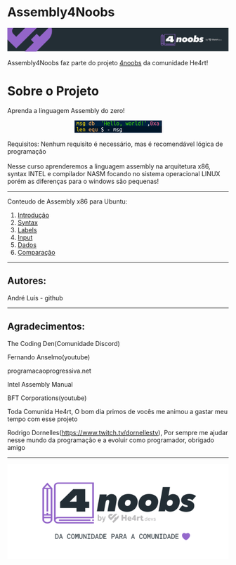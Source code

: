 <h1> Assembly4Noobs </h1>
<p align="center"> <img src="header-4noobs.svg"> </p>

<p> Assembly4Noobs faz parte do projeto <a href="https://github.com/he4rt/4noobs">4noobs</a> da comunidade He4rt!</p>

<h1>Sobre o Projeto</h1>

<p>Aprenda a linguagem Assembly do zero!</p>
<p align = "center"> <img src = "asm_data.png"></p>

<p>Requisitos: Nenhum requisito é necessário, mas é recomendável lógica de programação<br><br>Nesse curso aprenderemos a linguagem assembly na arquitetura x86, syntax INTEL e compilador NASM focando no sistema operacional LINUX porém as diferenças para o windows são pequenas!</p>
<hr>
<p>Conteudo de Assembly x86 para Ubuntu:</p>
<ol>
<li><a href="curso/introducao.md">Introdução</a></li>
<li><a href="curso/syntax.md">Syntax</a></li>
<li><a href="curso/labels.md">Labels</a></li>
<li><a href="curso/input.md">Input</a></li>
<li><a href="curso/dados.md">Dados</a></li>
<li><a href="curso/comparacao.md">Comparação</a></li>
</ol>
<hr>
<h2>Autores:</h2>
<p>André Luís - <a src="https://github.com/andreluispy">github</a></p>
<hr>
<h2>Agradecimentos:</h2>
<p>The Coding Den(Comunidade Discord)</p>
<p>Fernando Anselmo(youtube)</p>
<p>programacaoprogressiva.net</p>
<p>Intel Assembly Manual</p>
<p>BFT Corporations(youtube)</p>
<p>Toda Comunida He4rt, O bom dia primos de vocês me animou a gastar meu tempo com esse projeto</p>
<p>Rodrigo Dornelles(<a href="https://www.twitch.tv/dornellestv">https://www.twitch.tv/dornellestv</a>), Por sempre me ajudar nesse mundo da programação e a evoluir como programador, obrigado amigo</p>
<hr>
<p align="center"><img src="footer-4noobs.svg"></p>